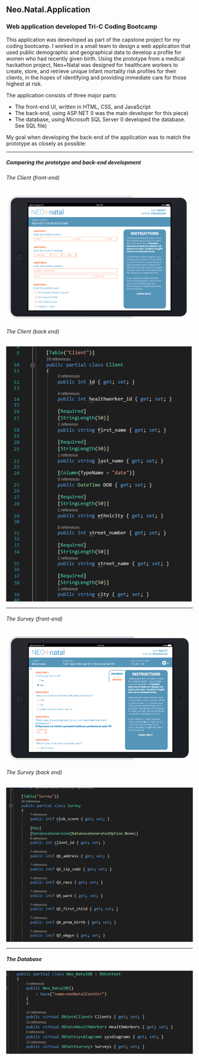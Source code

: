 ## Neo.Natal.Application
### Web application developed Tri-C Coding Bootcamp

This application was devevloped as part of the capstone project for my coding bootcamp. I worked in a small team to design a web application that used public demographic and geographical data to develop a profile for women who had recently given birth. Using the prototype from a medical hackathon project, Neo+Natal was designed for healthcare workers to create, store, and retrieve unique infant mortality risk profiles for their clients, in the hopes of identifying and providing immediate care for those highest at risk. 

The application consists of three major parts: 

* The front-end UI, written in HTML, CSS, and JavaScript
* The back-end, using ASP.NET (I was the main developer for this piece) 
* The database, using Microsoft SQL Server (I developed the database. See SQL file)

My goal when developing the back-end of the application was to match the prototype as closely as possible: 

***
##### Comparing the prototype and back-end development

###### The Client (front-end)
![Image of Client prototype front-end UI](/images/SignUpNewClient.png) 

###### The Client (back end)
![Image of Client back-end code](/images/Client.png)

***
###### The Survey (front-end)
![Image of survey prototype front-end UI](/images/ExistingSurvey.png)

###### The Survey (back end)
![Image of Survey back-end code](/images/Survey_Model.png)

***
##### The Database
![Image of the database back-end code](/images/DB_Represetation.png)

